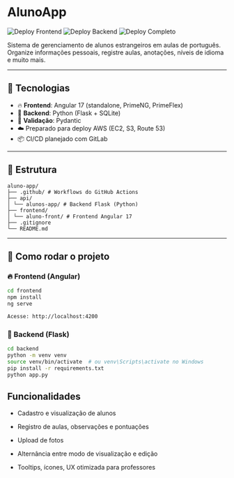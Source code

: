 # AlunoApp

![Deploy Frontend](https://github.com/lcm4693/aluno-app/actions/workflows/deploy-frontend.yml/badge.svg)
![Deploy Backend](https://github.com/lcm4693/aluno-app/actions/workflows/deploy-backend.yml/badge.svg)
![Deploy Completo](https://github.com/lcm4693/aluno-app/actions/workflows/deploy-full.yml/badge.svg)

Sistema de gerenciamento de alunos estrangeiros em aulas de português.  
Organize informações pessoais, registre aulas, anotações, níveis de idioma e muito mais.

---

## 🧩 Tecnologias

- 🔥 **Frontend**: Angular 17 (standalone, PrimeNG, PrimeFlex)
- 🐍 **Backend**: Python (Flask + SQLite)
- 🧠 **Validação**: Pydantic
- ☁️ Preparado para deploy AWS (EC2, S3, Route 53)
- 📦 CI/CD planejado com GitLab

---

## 📁 Estrutura

```
aluno-app/
├── .github/ # Workflows do GitHub Actions
├── api/
│ └── alunos-app/ # Backend Flask (Python)
├── frontend/
│ └── aluno-front/ # Frontend Angular 17
├── .gitignore
└── README.md
```

---

## 🚀 Como rodar o projeto

### 🔥 Frontend (Angular)

```bash
cd frontend
npm install
ng serve

Acesse: http://localhost:4200
```

### 🐍 Backend (Flask)

```bash
cd backend
python -m venv venv
source venv/bin/activate  # ou venv\Scripts\activate no Windows
pip install -r requirements.txt
python app.py
```

## Funcionalidades

- Cadastro e visualização de alunos

- Registro de aulas, observações e pontuações

- Upload de fotos

- Alternância entre modo de visualização e edição

- Tooltips, ícones, UX otimizada para professores
